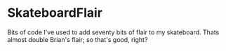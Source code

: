 # SkateboardFlair
Bits of code I've used to add seventy bits of flair to my skateboard.  Thats almost double Brian's flair; so that's good, right?
